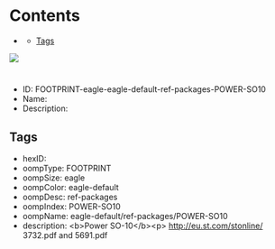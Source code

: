 



Contents
========

* [](#)
	* [Tags](#tags)
  
![][im]
# 

- ID: FOOTPRINT-eagle-eagle-default-ref-packages-POWER-SO10
- Name: 
- Description: 

## Tags

- hexID: 
- oompType: FOOTPRINT
- oompSize: eagle
- oompColor: eagle-default
- oompDesc: ref-packages
- oompIndex: POWER-SO10
- oompName: eagle-default/ref-packages/POWER-SO10
- description: &lt;b&gt;Power SO-10&lt;/b&gt;&lt;p&gt;&#xD;
http://eu.st.com/stonline/ 3732.pdf and 5691.pdf



[im]: image.png
